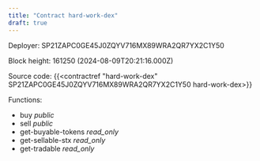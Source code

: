 ```yaml
---
title: "Contract hard-work-dex"
draft: true
---
```

Deployer: SP21ZAPC0GE45J0ZQYV716MX89WRA2QR7YX2C1Y50


 



Block height: 161250 (2024-08-09T20:21:16.000Z)

Source code: {{<contractref "hard-work-dex" SP21ZAPC0GE45J0ZQYV716MX89WRA2QR7YX2C1Y50 hard-work-dex>}}

Functions:

* buy _public_
* sell _public_
* get-buyable-tokens _read_only_
* get-sellable-stx _read_only_
* get-tradable _read_only_
